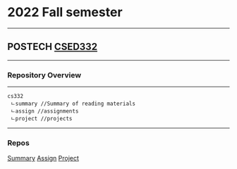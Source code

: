 # 2022 Fall semester
---
##  POSTECH [CSED332](http://pl.postech.ac.kr/~gla/cs332/)
---
### Repository Overview
---
```
cs332
 ㄴsummary //Summary of reading materials
 ㄴassign //assignments
 ㄴproject //projects
```
---
### Repos
[Summary]()
[Assign]()
[Project]()